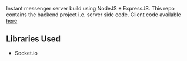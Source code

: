 Instant messenger server build using NodeJS + ExpressJS. This repo contains the backend project i.e. server side code.
Client code available [here](https://github.com/ashishmusani/instant-messenger)

## Libraries Used
* Socket.io

